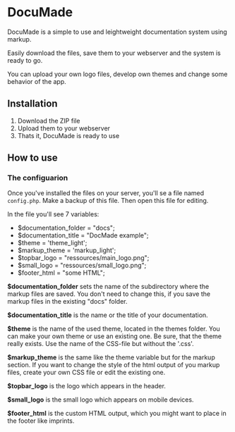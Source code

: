 # DocuMade
DocuMade is a simple to use and leightweight documentation system using markup.

Easily download the files, save them to your webserver and the system is ready to go.

You can upload your own logo files, develop own themes and change some behavior of the app.


## Installation
  1. Download the ZIP file
  2. Upload them to your webserver
  3. Thats it, DocuMade is ready to use

## How to use
### The configuarion

Once you've installed the files on your server, you'll se a file named ```config.php```. Make a backup of this file. Then open this file for editing.

In the file you'll see 7 variables:
  * $documentation_folder = "docs"; 
  * $documentation_title = "DocMade example"; 
  * $theme = 'theme_light'; 
  * $markup_theme = 'markup_light'; 
  * $topbar_logo = "ressources/main_logo.png"; 
  * $small_logo = "ressources/small_logo.png"; 
  * $footer_html = "some HTML";

**$documentation_folder** sets the name of the subdirectory where the markup files are saved. You don't need to change this, if you save the markup files in the existing "docs" folder.

**$documentation_title** is the name or the title of your documentation.

**$theme** is the name of the used theme, located in the themes folder. You can make your own theme or use an existing one. Be sure, that the theme really exists. Use the name of the CSS-file but without the '.css'.

**$markup_theme** is the same like the theme variable but for the markup section. If you want to change the style of the html output of you markup files, create your own CSS file or edit the existing one.

**$topbar_logo** is the logo which appears in the header.

**$small_logo** is the small logo which appears on mobile devices.

**$footer_html** is the custom HTML output, which you might want to place in the footer like imprints.










